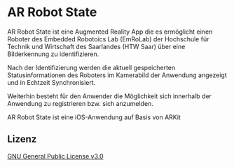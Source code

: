 # AR Robot State

AR Robot State ist eine Augmented Reality App die es ermöglicht einen Roboter des Embedded Robotoics Lab (EmRoLab) der Hochschule für Technik und Wirtschaft des Saarlandes (HTW Saar) über eine Bilderkennung zu identifizieren.

Nach der Identifizierung werden die aktuell gespeicherten Statusinformationen des Roboters im Kamerabild der Anwendung angezeigt und in Echtzeit Synchronisiert.

Weiterhin besteht für den Anwender die Möglichkeit sich innerhalb der Anwendung zu registrieren bzw. sich anzumelden.


AR Robot State ist eine iOS-Anwendung auf Basis von ARKit


## Lizenz
[GNU General Public License v3.0](https://github.com/htw-saar-informatik/ARRobotState/blob/master/LICENSE)
